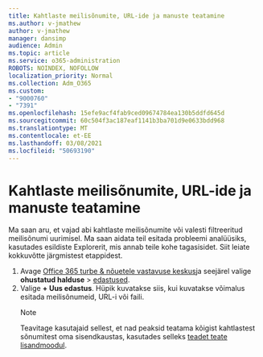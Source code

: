 ```yaml
---
title: Kahtlaste meilisõnumite, URL-ide ja manuste teatamine
ms.author: v-jmathew
author: v-jmathew
manager: dansimp
audience: Admin
ms.topic: article
ms.service: o365-administration
ROBOTS: NOINDEX, NOFOLLOW
localization_priority: Normal
ms.collection: Adm_O365
ms.custom:
- "9000760"
- "7391"
ms.openlocfilehash: 15efe9acf4fab9ced09674784ea130b5ddfd645d
ms.sourcegitcommit: 60c504f3ac187eaf1141b3ba701d9e0633bdd968
ms.translationtype: MT
ms.contentlocale: et-EE
ms.lasthandoff: 03/08/2021
ms.locfileid: "50693190"
---
```

# <a name="report-suspicious-emails-urls-or-attachments"></a>Kahtlaste meilisõnumite, URL-ide ja manuste teatamine

Ma saan aru, et vajad abi kahtlaste meilisõnumite või valesti filtreeritud meilisõnumi uurimisel. Ma saan aidata teil esitada probleemi analüüsiks, kasutades esildiste Explorerit, mis annab teile kohe tagasisidet. Siit leiate kokkuvõtte järgmistest etappidest.

1. Avage [Office 365 turbe & nõuetele vastavuse keskus](https://go.microsoft.com/fwlink/p/?linkid=2077143)ja seejärel valige **ohustatud halduse**  >  [edastused](https://go.microsoft.com/fwlink/?linkid=2101521).
2. Valige **+ Uus edastus**. Hüpik kuvatakse siis, kui kuvatakse võimalus esitada meilisõnumeid, URL-i või faili.
    > [!NOTE]
    > Teavitage kasutajaid sellest, et nad peaksid teatama kõigist kahtlastest sõnumitest oma sisendkaustas, kasutades selleks [teadet teate lisandmoodul](https://go.microsoft.com/fwlink/?linkid=2092385).
